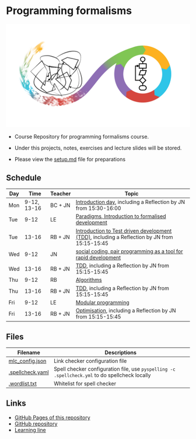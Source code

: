 # Programming formalisms

![](Formalism.png)

- Course Repository for programming formalisms course.
- Under this projects, notes, exercises and lecture slides will be stored.

- Please view the [setup.md](setup.md) file for preparations

## Schedule

Day | Time       | Teacher | Topic
----|------------|---------|----------------------------------------------------
Mon |9-12, 13-16 |BC + JN  | [Introduction day](https://uppmax.github.io/programming_formalisms_intro/index.html), including a Reflection by JN from 15:30-16:00
Tue |9-12        |LE       | [Paradigms, Introduction to formalised development](DevelopmentDesign/README.md) 
Tue |13-16       |RB + JN  | [Introduction to Test driven development (TDD)](tdd/README.md), including a Reflection by JN from 15:15-15:45
Wed |9-12        |JN       | [social coding, pair programming as  a tool for rapid development](https://github.com/UPPMAX/programming_formalisms/tree/main/common-practices)
Wed |13-16       |RB + JN  | [TDD](tdd/README.md), including a Reflection by JN from 15:15-15:45
Thu |9-12        |RB       | [Algorithms](https://uppsala.instructure.com/courses/69215/pages/introduction-to-algorithms-and-datastructures?module_item_id=502918)
Thu |13-16       |RB + JN  | [TDD](tdd/README.md), including a Reflection by JN from 15:15-15:45
Fri |9-12        |LE       | [Modular programming](https://github.com/UPPMAX/programming_formalisms/blob/main/DevelopmentDesign/Modular_Programming.pdf)
Fri |13-16       |RB + JN  | [Optimisation](optimisation/README.md), including a Reflection by JN from 15:15-15:45

## Files

Filename                            |Descriptions
------------------------------------|---------------------------------------------------------------------------------------
[mlc_config.json](mlc_config.json)  |Link checker configuration file
[.spellcheck.yaml](.spellcheck.yaml)|Spell checker configuration file, use `pyspelling -c .spellcheck.yml` to do spellcheck locally
[.wordlist.txt](.wordlist.txt)      |Whitelist for spell checker

## Links

 * [GitHub Pages of this repository](https://uppmax.github.io/programming_formalisms/)
 * [GitHub repository](https://github.com/UPPMAX/programming_formalisms)
 * [Learning line](learning_line.md)
